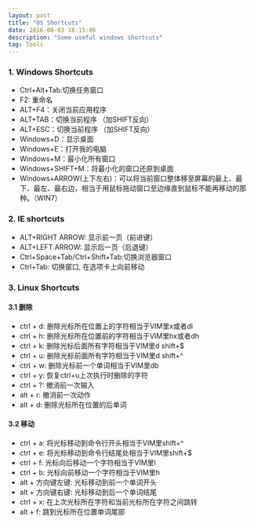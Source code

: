 ```yaml
---
layout: post
title: "OS Shortcuts"
date: 2016-08-03 18:15:06 
description: "Some useful windows shortcuts"
tag: Tools
---
```


### 1. Windows Shortcuts

- Ctrl+Alt+Tab:切换任务窗口
- F2: 重命名
- ALT+F4：关闭当前应用程序
- ALT+TAB：切换当前程序 （加SHIFT反向）
- ALT+ESC：切换当前程序 （加SHIFT反向）
- Windows+D：显示桌面
- Windows+E：打开我的电脑
- Windows+M：最小化所有窗口
- Windows+SHIFT+M：将最小化的窗口还原到桌面
- Windows+ARROW(上下左右)：可以将当前窗口整体移至屏幕的最上、最下、最左、最右边，相当于用鼠标拖动窗口至边缘直到鼠标不能再移动的那种。（WIN7）

### 2. IE shortcuts

- ALT+RIGHT ARROW: 显示前一页（前进键）
- ALT+LEFT ARROW: 显示后一页（后退键）
- Ctrl+Space+Tab/Ctrl+Shift+Tab:切换浏览器窗口
- Ctrl+Tab: 切换窗口, 在选项卡上向前移动

### 3. Linux Shortcuts

#### 3.1 删除

- ctrl + d: 删除光标所在位置上的字符相当于VIM里x或者dl
- ctrl + h: 删除光标所在位置前的字符相当于VIM里hx或者dh
- ctrl + k: 删除光标后面所有字符相当于VIM里d shift+$
- ctrl + u: 删除光标前面所有字符相当于VIM里d shift+^
- ctrl + w: 删除光标前一个单词相当于VIM里db
- ctrl + y: 恢复ctrl+u上次执行时删除的字符
- ctrl + ?: 撤消前一次输入
- alt  + r: 撤消前一次动作
- alt  + d: 删除光标所在位置的后单词

#### 3.2 移动

- ctrl + a: 将光标移动到命令行开头相当于VIM里shift+^
- ctrl + e: 将光标移动到命令行结尾处相当于VIM里shift+$
- ctrl + f: 光标向后移动一个字符相当于VIM里l
- ctrl + b: 光标向前移动一个字符相当于VIM里h
- alt + 方向键左键: 光标移动到前一个单词开头
- alt + 方向键右键: 光标移动到后一个单词结尾
- ctrl + x: 在上次光标所在字符和当前光标所在字符之间跳转
- alt  + f: 跳到光标所在位置单词尾部
